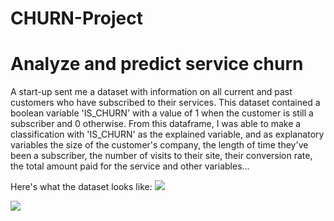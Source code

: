 # CHURN-Project
# Analyze and predict service churn

A start-up sent me a dataset with information on all current and past customers who have subscribed to their services. This dataset contained a boolean variable 'IS_CHURN' with a value of 1 when the customer is still a subscriber and 0 otherwise. 
From this dataframe, I was able to make a classification with 'IS_CHURN' as the explained variable, and as explanatory variables the size of the customer's company, the length of time they've been a subscriber, the number of visits to their site, their conversion rate, the total amount paid for the service and other variables...

Here's what the dataset looks like:
![](https://github.com/Mougly9/CHURN-Project/blob/main/Dataframe%20visualization.png)

![](https://github.com/Mougly9/CHURN-Project/blob/main/Correlation%20matrix.png)
